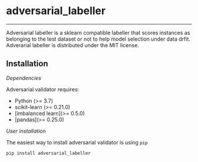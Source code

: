 # adversarial_labeller
---

Adversarial labeller is a sklearn compatible labeller that scores instances as belonging to the test dataset or not to help model selection under data drfit. Adverarial labeller is distributed under the MIT license.

## Installation

*Dependencies*

Adversarial validator requires:
* Python (>= 3.7)
* scikit-learn (>= 0.21.0)
* [imbalanced learn](>= 0.5.0)
* [pandas](>= 0.25.0)

*User installation*

The easiest way to install adversarial validator is using `pip`
```
pip install adversarial_labeller
```
